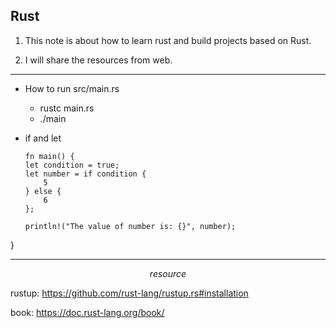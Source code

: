 ## Rust

1. This note is about how to learn rust and build projects based on Rust.

2. I will share the resources from web.

---

* How to run src/main.rs
    * rustc main.rs
    * ./main

* if and let
    ```
    fn main() {
    let condition = true;
    let number = if condition {
        5
    } else {
        6
    };

    println!("The value of number is: {}", number);
}



---

$$ resource $$

rustup: https://github.com/rust-lang/rustup.rs#installation

book: https://doc.rust-lang.org/book/
